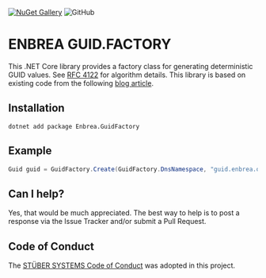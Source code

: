 [![NuGet Gallery](https://img.shields.io/badge/NuGet%20Gallery-enbrea.guidfactory-blue.svg)](https://www.nuget.org/packages/Enbrea.GuidFactory/)
![GitHub](https://img.shields.io/github/license/stuebersystems/enbrea.guidfactory)

# ENBREA GUID.FACTORY

This .NET Core library provides a factory class for generating deterministic GUID values. See [RFC 4122](https://www.ietf.org/rfc/rfc4122.txt) for algorithm details. This library is based on existing code from the following [blog article](https://faithlife.codes/blog/2011/04/generating_a_deterministic_guid/).

## Installation

```
dotnet add package Enbrea.GuidFactory
```

## Example

``` csharp
Guid guid = GuidFactory.Create(GuidFactory.DnsNamespace, "guid.enbrea.org");
```

## Can I help?

Yes, that would be much appreciated. The best way to help is to post a response via the Issue Tracker and/or submit a Pull Request.

## Code of Conduct

The [STÜBER SYSTEMS Code of Conduct](https://www.stueber.co.uk/code-of-conduct.php) was adopted in this project.
